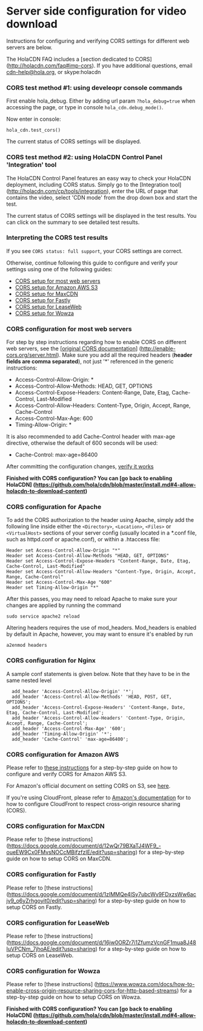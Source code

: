 # Server side configuration for video download

Instructions for configuring and verifying CORS settings for different web servers are below. 

The HolaCDN FAQ includes a [section dedicated to CORS] (http://holacdn.com/faq#imp-cors). If you have additional questions, email cdn-help@hola.org, or skype:holacdn

### CORS test method #1: using develeopr console commands
First enable hola_debug. Either by adding url param `?hola_debug=true` when accessing the page,  or type in console `hola_cdn.debug_mode()`.

Now enter in console:
```
hola_cdn.test_cors()
```

The current status of CORS settings will be displayed.

### CORS test method #2: using HolaCDN Control Panel 'Integration' tool
The HolaCDN Control Panel features an easy way to check your HolaCDN deployment, including CORS status. Simply go to the [Integration tool] (http://holacdn.com/cp/tools/integration), enter the URL of page that contains the video, select 'CDN mode' from the drop down box and start the test.

The current status of CORS settings will be displayed in the test results. You can click on the summary to see detailed test results.

### Interpreting the CORS test results

If you see ```CORS status: full support```, your CORS settings are correct.

Otherwise, continue following this guide to configure and verify your settings using one of the following guides:
- [CORS setup for most web servers](#configMostServers)
- [CORS setup for Amazon AWS S3](#configAWS)
- [CORS setup for MaxCDN](#configMaxCDN)
- [CORS setup for Fastly](#configFastly)
- [CORS setup for LeaseWeb](#configLeaseweb)
- [CORS setup for Wowza](#configWowza)

### <a name="configMostServers"></a>CORS configuration for most web servers

For step by step instructions regarding how to enable CORS on different web servers, see the [[original CORS documentation](http://enable-cors.org/server.html)] (http://enable-cors.org/server.html). Make sure you add all the required headers (**header fields are comma separated**), not just '*' referenced in the generic instructions:

- Access-Control-Allow-Origin: * 
- Access-Control-Allow-Methods: HEAD, GET, OPTIONS
- Access-Control-Expose-Headers: Content-Range, Date, Etag, Cache-Control, Last-Modified
- Access-Control-Allow-Headers: Content-Type, Origin, Accept, Range, Cache-Control
- Access-Control-Max-Age: 600
- Timing-Allow-Origin: *

It is also recommended to add Cache-Control header with max-age directive, otherwise the default of 600 seconds will be used:

- Cache-Control: max-age=86400

After committing the configuration changes, [verify it works](https://docs.google.com/document/d/1aLFKeQIbs3EnSMXKjXQrseVf_XkeOlDNMDYbxnbH2N8/edit?usp=sharing)

**Finished with CORS configuration? You can [go back to enabling HolaCDN] (https://github.com/hola/cdn/blob/master/install.md#4-allow-holacdn-to-download-content)**

### <a name="configApache"></a>CORS configuration for Apache
To add the CORS authorization to the header using Apache, simply add the following line inside either the `<Directory>`, `<Location>`, `<Files>` or `<VirtualHost>` sections of your server config (usually located in a *.conf file, such as httpd.conf or apache.conf), or within a .htaccess file:

```
Header set Access-Control-Allow-Origin "*"
Header set Access-Control-Allow-Methods "HEAD, GET, OPTIONS"
Header set Access-Control-Expose-Headers "Content-Range, Date, Etag, Cache-Control, Last-Modified"
Header set Access-Control-Allow-Headers "Content-Type, Origin, Accept, Range, Cache-Control"
Header set Access-Control-Max-Age "600"
Header set Timing-Allow-Origin "*"
```

After this passes, you may need to reload Apache to make sure your changes are applied by running the command

`sudo service apache2 reload`

Altering headers requires the use of mod_headers. Mod_headers is enabled by default in Apache, however, you may want to ensure it's enabled by run

`a2enmod headers`

### <a name="configNginx"></a>CORS configuration for Nginx
A sample conf statements is given below. Note that they have to be in the same nested level
```
  add_header 'Access-Control-Allow-Origin' '*';
  add_header 'Access-Control-Allow-Methods' 'HEAD, POST, GET, OPTIONS';
  add_header 'Access-Control-Expose-Headers' 'Content-Range, Date, Etag, Cache-Control, Last-Modified';
  add_header 'Access-Control-Allow-Headers' 'Content-Type, Origin, Accept, Range, Cache-Control';
  add_header 'Access-Control-Max-Age' '600';
  add_header 'Timing-Allow-Origin' '*';
  add_header 'Cache-Control' 'max-age=86400';
```

### <a name="configAWS"></a>CORS configuration for Amazon AWS

Please refer to [these instructions](https://docs.google.com/document/d/1RrWA7gfCLDXcjgCQOQRGs0A3IRSlvn3Ktu9zHp9j-po/edit?usp=sharing) for a step-by-step guide on how to configure and verify CORS for Amazon AWS S3.

For Amazon's official document on setting CORS on S3, see [here](http://docs.aws.amazon.com/AmazonS3/latest/dev/cors.html).

If you're using CloudFront, please refer to [Amazon's documentation](http://docs.aws.amazon.com/AmazonCloudFront/latest/DeveloperGuide/header-caching.html#header-caching-web-cors) for to how to configure CloudFront to respect cross-origin resource sharing (CORS).

### <a name="configMaxCDN"></a>CORS configuration for MaxCDN

Please refer to [these instructions] (https://docs.google.com/document/d/12wQr79BXaTJ4WF9_-oueEW9Cx0FMvsNOCcMBifzfzIE/edit?usp=sharing) for a step-by-step guide on how to setup CORS on MaxCDN.

### <a name="configFastly"></a>CORS configuration for Fastly

Please refer to [these instructions] (https://docs.google.com/document/d/1zIMMQe4lSy7ubcWv9FDxzsWw6acjv9_o6yZrhgoyit0/edit?usp=sharing) for a step-by-step guide on how to setup CORS on Fastly.

### <a name="configLeaseweb"></a>CORS configuration for LeaseWeb

Please refer to [these instructions] (https://docs.google.com/document/d/16jw0ORZr7i1ZfumzVcnGF1mua8J48IuVPCNm_7jhoAE/edit?usp=sharing) for a step-by-step guide on how to setup CORS on LeaseWeb.

### <a name="configWowza"></a>CORS configuration for Wowza

Please refer to [these instructions] (https://www.wowza.com/docs/how-to-enable-cross-origin-resource-sharing-cors-for-http-based-streams) for a step-by-step guide on how to setup CORS on Wowza.

**Finished with CORS configuration? You can [go back to enabling HolaCDN] (https://github.com/hola/cdn/blob/master/install.md#4-allow-holacdn-to-download-content)**

